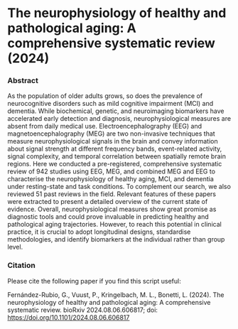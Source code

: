 # The neurophysiology of healthy and pathological aging: A comprehensive systematic review (2024)

<h3> Abstract </h3>

As the population of older adults grows, so does the prevalence of neurocognitive disorders such as mild cognitive impairment (MCI) and dementia. While biochemical, genetic, and neuroimaging biomarkers have accelerated early detection and diagnosis, neurophysiological measures are absent from daily medical use. Electroencephalography (EEG) and magnetoencephalography (MEG) are two non-invasive techniques that measure neurophysiological signals in the brain and convey information about signal strength at different frequency bands, event-related activity, signal complexity, and temporal correlation between spatially remote brain regions. Here we conducted a pre-registered, comprehensive systematic review of 942 studies using EEG, MEG, and combined MEG and EEG to characterise the neurophysiology of healthy aging, MCI, and dementia under resting-state and task conditions. To complement our search, we also reviewed 51 past reviews in the field. Relevant features of these papers were extracted to present a detailed overview of the current state of evidence. Overall, neurophysiological measures show great promise as diagnostic tools and could prove invaluable in predicting healthy and pathological aging trajectories. However, to reach this potential in clinical practice, it is crucial to adopt longitudinal designs, standardise methodologies, and identify biomarkers at the individual rather than group level. 
<h3> Citation </h3>

Please cite the following paper if you find this script useful:

Fernández-Rubio, G., Vuust, P., Kringelbach, M. L., Bonetti, L. (2024). The neurophysiology of healthy and pathological aging: A comprehensive systematic review. bioRxiv 2024.08.06.606817; doi: https://doi.org/10.1101/2024.08.06.606817
